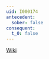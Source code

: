```yaml
---
uid: I000174
antecedent:
  sober: false
consequent:
  t_0: false
---
```

[Wiki](http://en.wikipedia.org/wiki/Sober_space)


